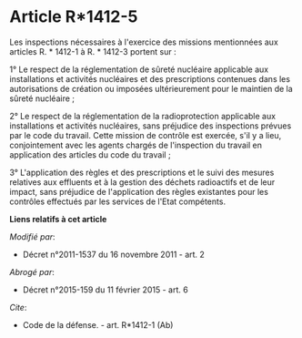 # Article R*1412-5

Les inspections nécessaires à l'exercice des missions mentionnées aux articles R. * 1412-1 à R. * 1412-3 portent sur : 

1° Le respect de la réglementation de sûreté nucléaire applicable aux installations et activités nucléaires et des
prescriptions contenues dans les autorisations de création ou imposées ultérieurement pour le maintien de la sûreté
nucléaire ; 

2° Le respect de la réglementation de la radioprotection applicable aux installations et activités nucléaires, sans préjudice
des inspections prévues par le code du travail. Cette mission de contrôle est exercée, s'il y a lieu, conjointement avec les
agents chargés de l'inspection du travail en application des articles du code du travail ; 

3° L'application des règles et des prescriptions et le suivi des mesures relatives aux effluents et à la gestion des déchets
radioactifs et de leur impact, sans préjudice de l'application des règles existantes pour les contrôles effectués par les
services de l'Etat compétents.

**Liens relatifs à cet article**

_Modifié par_:

  - Décret n°2011-1537 du 16 novembre 2011 - art. 2

_Abrogé par_:

  - Décret n°2015-159 du 11 février 2015 - art. 6

_Cite_:

  - Code de la défense. - art. R*1412-1 (Ab)
